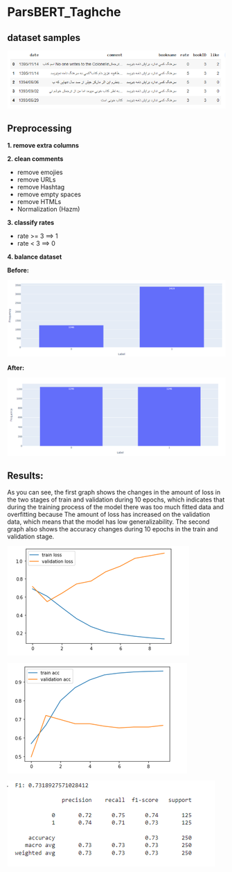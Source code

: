 # ParsBERT_Taghche

## dataset samples

![alt text](https://github.com/smohammadi96/ParsBERT_Taghche/blob/main/images/dataset_sample.png)

## Preprocessing
**1. remove extra columns**

**2. clean comments**
   - remove emojies
   - remove URLs
   - remove Hashtag
   - remove empty spaces
   - remove HTMLs
   - Normalization (Hazm)
  
 **3. classify rates**
 
   - rate >= 3 ==> 1
   - rate < 3 ==> 0

**4. balance dataset**

**Before:**

![alt text](https://github.com/smohammadi96/ParsBERT_Taghche/blob/main/images/chart1.png)

**After:**

![alt text](https://github.com/smohammadi96/ParsBERT_Taghche/blob/main/images/chart2.png)

## Results:

As you can see, the first graph shows the changes in the amount of loss in the two stages of train and validation during 10 epochs, which indicates that during the training process of the model there was too much fitted data and overfitting because The amount of loss has increased on the validation data, which means that the model has low generalizability. The second graph also shows the accuracy changes during 10 epochs in the train and validation stage.

![alt text](https://github.com/smohammadi96/ParsBERT_Taghche/blob/main/images/train_val_!.png)


![alt text](https://github.com/smohammadi96/ParsBERT_Taghche/blob/main/images/train_val_2.png)

![alt text](https://github.com/smohammadi96/ParsBERT_Taghche/blob/main/images/result.PNG)







